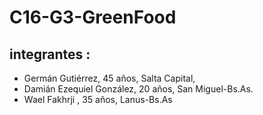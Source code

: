 # C16-G3-GreenFood
## integrantes :
- Germán Gutiérrez, 45 años, Salta Capital,
- Damián Ezequiel González, 20 años, San Miguel-Bs.As.
- Wael Fakhrji , 35 años, Lanus-Bs.As
